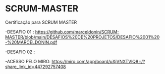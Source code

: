 # SCRUM-MASTER
Certificação para SCRUM MASTER

-DESAFIO 01 : https://github.com/marceldonin/SCRUM-MASTER/blob/main/DESAFIOS%20DE%20PROJETOS/DESAFIO%2001%20-%20MARCELDONIN.pdf


-DESAFIO 02 :

-ACESSO PELO MIRO: https://miro.com/app/board/uXjVNXTVlQ8=/?share_link_id=447292757408
